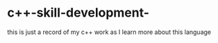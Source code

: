 # c++-skill-development-
this is just a record of my c++ work as  I learn more about this language 
